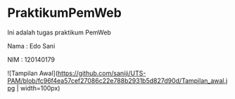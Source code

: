 # PraktikumPemWeb
Ini adalah tugas praktikum PemWeb
<p>Nama : Edo Sani</p>
<p>NIM : 120140179</p>

![Tampilan Awal](https://github.com/saniji/UTS-PAM/blob/fc96f4ea57cef27086c22e788b2931b5d827d90d/Tampilan_awal.jpg | width=100px)
